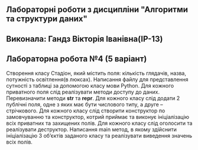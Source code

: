 ## Лабораторні роботи з дисципліни "Алгоритми та структури даних"
## Виконала: Гандз Вікторія Іванівна(ІР-13)
## Лабораторна робота №4 (5 варіант)
Створення класу Стадіон, який містить поля: кількість глядачів, назва, потужність освітлення(в люксах).
Написання файлу для представлення сутності з таблиці за допомогою класу мови Python.
Для кожного приватного поля слід реалізувати методи доступу до даних.
Перевизначити методи __str__ та __repr__.
Для кожного класу слід додати 2 публічні поля, одне з яких має бути числового типу, а друге – стрічкового.
Для кожного класу слід створити конструктор по замовчуванню та конструктор, котрий приймає та виконує ініціалізацію всіх приватних та захищених полів.
Для кожного класу слід оголосити та реалізувати деструктор.
Написання main метод, в якому здійснити ініціалізацію 3 об’єктів заданого класу та реалізувати виведення значень всіх полів.
